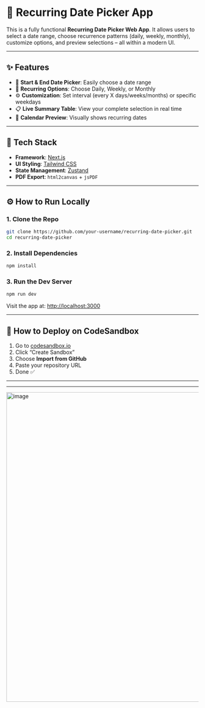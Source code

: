 # 📆 Recurring Date Picker App

This is a fully functional **Recurring Date Picker Web App**. It allows users to select a date range, choose recurrence patterns (daily, weekly, monthly), customize options, and preview selections – all within a modern UI.

---

## ✨ Features

- 📅 **Start & End Date Picker**: Easily choose a date range
- 🔁 **Recurring Options**: Choose Daily, Weekly, or Monthly
- ⚙️ **Customization**: Set interval (every X days/weeks/months) or specific weekdays
- 📋 **Live Summary Table**: View your complete selection in real time
- 📌 **Calendar Preview**: Visually shows recurring dates

---

## 🧰 Tech Stack

- **Framework**: [Next.js](https://nextjs.org/)
- **UI Styling**: [Tailwind CSS](https://tailwindcss.com/)
- **State Management**: [Zustand](https://github.com/pmndrs/zustand)
- **PDF Export**: `html2canvas` + `jsPDF`

---

## ⚙️ How to Run Locally

### 1. Clone the Repo

```bash
git clone https://github.com/your-username/recurring-date-picker.git
cd recurring-date-picker
```

### 2. Install Dependencies

```bash
npm install
```

### 3. Run the Dev Server

```bash
npm run dev
```

Visit the app at: [http://localhost:3000](http://localhost:3000)

---

## 🚀 How to Deploy on CodeSandbox

1. Go to [codesandbox.io](https://codesandbox.io)
2. Click “Create Sandbox”
3. Choose **Import from GitHub**
4. Paste your repository URL
5. Done ✅

---

---
<img width="1355" height="809" alt="image" src="https://github.com/user-attachments/assets/89a3cb00-1709-4590-b895-78b76f6a7b3c" />
